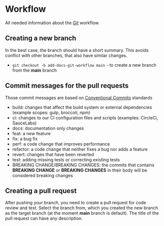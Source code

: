 # Workflow

All needed information about the [Git](https://git-scm.com) workflow.

## Creating a new branch

In the best case, the branch should have a short summary. This avoids conflict with other branches, that also have similar changes.

- `git checkout -b add-docs-git-workflow main` - to create a new branch from the **main** branch

## Commit messages for the pull requests

Those commit messages are based on [Conventional Commits](https://www.conventionalcommits.org/en/v1.0.0) standards

- build: changes that affect the build system or external dependencies (example scopes: gulp, broccoli, npm)
- ci: changes to our CI configuration files and scripts (examples: CircleCi, SauceLabs)
- docs: documentation only changes
- feat: a new feature
- fix: a bug fix
- perf: a code change that improves performance
- refactor: a code change that neither fixes a bug nor adds a feature
- revert: changes that have been reverted
- test: adding missing tests or correcting existing tests
- BREAKING CHANGE/BREAKING CHANGES: the commits that contains **BREAKING CHANGE** or **BREAKING CHANGES** in their body will be considered breaking changes

## Creating a pull request

After pushing your branch, you need to create a pull request for code review and test. Select the branch from, which you created the new branch as the target branch (at the moment **main** branch is default). The title of the pull request can have any description.
